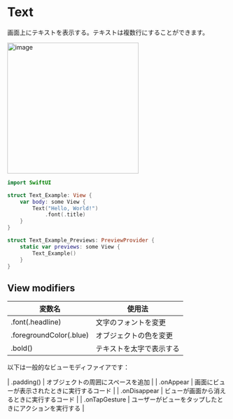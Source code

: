 #  Text

画面上にテキストを表示する。テキストは複数行にすることができます。

<img width="300" alt="image" src="/Image/Text.png?raw=true">

```swift
import SwiftUI

struct Text_Example: View {
    var body: some View {
        Text("Hello, World!")
            .font(.title)
    }
}

struct Text_Example_Previews: PreviewProvider {
    static var previews: some View {
        Text_Example()
    }
}
```

## View modifiers
 
| 変数名 | 使用法 |
|---|---|
| .font(.headline) | 文字のフォントを変更 |
| .foregroundColor(.blue) | オブジェクトの色を変更 |
| .bold() | テキストを太字で表示する |

以下は一般的なビューモディファイアです：

| .padding() | オブジェクトの周囲にスペースを追加 |
| .onAppear | 画面にビューが表示されたときに実行するコード |
| .onDisappear | ビューが画面から消えるときに実行するコード |
| .onTapGesture | ユーザーがビューをタップしたときにアクションを実行する |
